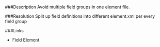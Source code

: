 ﻿<properties 
	pageTitle="RESP515102: Multiple field groups in element file" 
    pageName="resp515102"
    parentPageId="xml"
/>

###Description
Avoid multiple field groups in one element file.

###Resolution
Split up field definitions into different element.xml per every field group

###Links
- [Field Element](http://msdn.microsoft.com/en-us/library/office/aa979575.aspx)